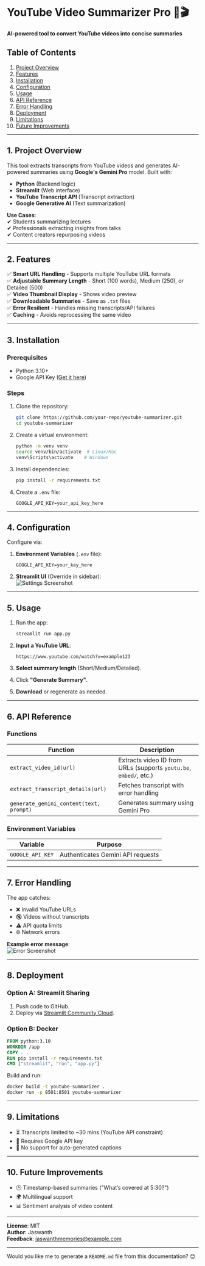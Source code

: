 # **YouTube Video Summarizer Pro** 📝🎬  
**AI-powered tool to convert YouTube videos into concise summaries**  

## **Table of Contents**  
1. [Project Overview](#project-overview)  
2. [Features](#features)  
3. [Installation](#installation)  
4. [Configuration](#configuration)  
5. [Usage](#usage)  
6. [API Reference](#api-reference)  
7. [Error Handling](#error-handling)  
8. [Deployment](#deployment)  
9. [Limitations](#limitations)  
10. [Future Improvements](#future-improvements)  

---

## **1. Project Overview**  
This tool extracts transcripts from YouTube videos and generates AI-powered summaries using **Google's Gemini Pro** model. Built with:  
- **Python** (Backend logic)  
- **Streamlit** (Web interface)  
- **YouTube Transcript API** (Transcript extraction)  
- **Google Generative AI** (Text summarization)  

**Use Cases**:  
✔ Students summarizing lectures  
✔ Professionals extracting insights from talks  
✔ Content creators repurposing videos  

---

## **2. Features**  
✅ **Smart URL Handling** - Supports multiple YouTube URL formats  
✅ **Adjustable Summary Length** - Short (100 words), Medium (250), or Detailed (500)  
✅ **Video Thumbnail Display** - Shows video preview  
✅ **Downloadable Summaries** - Save as `.txt` files  
✅ **Error Resilient** - Handles missing transcripts/API failures  
✅ **Caching** - Avoids reprocessing the same video  

---

## **3. Installation**  

### **Prerequisites**  
- Python 3.10+  
- Google API Key ([Get it here](https://ai.google.dev/))  

### **Steps**  
1. Clone the repository:  
   ```bash
   git clone https://github.com/your-repo/youtube-summarizer.git
   cd youtube-summarizer
   ```

2. Create a virtual environment:  
   ```bash
   python -m venv venv
   source venv/bin/activate  # Linux/Mac
   venv\Scripts\activate    # Windows
   ```

3. Install dependencies:  
   ```bash
   pip install -r requirements.txt
   ```

4. Create a `.env` file:  
   ```env
   GOOGLE_API_KEY=your_api_key_here
   ```

---

## **4. Configuration**  
Configure via:  
1. **Environment Variables** (`.env` file):  
   ```env
   GOOGLE_API_KEY=your_key_here
   ```

2. **Streamlit UI** (Override in sidebar):  
   ![Settings Screenshot](https://i.imgur.com/settings_ui.png)  

---

## **5. Usage**  
1. Run the app:  
   ```bash
   streamlit run app.py
   ```

2. **Input a YouTube URL**:  
   ```
   https://www.youtube.com/watch?v=example123
   ```

3. **Select summary length** (Short/Medium/Detailed).  

4. Click **"Generate Summary"**.  

5. **Download** or regenerate as needed.  

---

## **6. API Reference**  

### **Functions**  
| Function | Description |
|----------|-------------|
| `extract_video_id(url)` | Extracts video ID from URLs (supports `youtu.be`, `embed/`, etc.) |
| `extract_transcript_details(url)` | Fetches transcript with error handling |
| `generate_gemini_content(text, prompt)` | Generates summary using Gemini Pro |

### **Environment Variables**  
| Variable | Purpose |
|----------|---------|
| `GOOGLE_API_KEY` | Authenticates Gemini API requests |

---

## **7. Error Handling**  
The app catches:  
- ❌ Invalid YouTube URLs  
- 🔇 Videos without transcripts  
- ⚠️ API quota limits  
- 🌐 Network errors  

**Example error message**:  
![Error Screenshot](https://i.imgur.com/error_ui.png)  

---

## **8. Deployment**  
### **Option A: Streamlit Sharing**  
1. Push code to GitHub.  
2. Deploy via [Streamlit Community Cloud](https://share.streamlit.io/).  

### **Option B: Docker**  
```dockerfile
FROM python:3.10
WORKDIR /app
COPY . .
RUN pip install -r requirements.txt
CMD ["streamlit", "run", "app.py"]
```
Build and run:  
```bash
docker build -t youtube-summarizer .
docker run -p 8501:8501 youtube-summarizer
```

---

## **9. Limitations**  
- ⏳ Transcripts limited to ~30 mins (YouTube API constraint)  
- 🔐 Requires Google API key  
- 📜 No support for auto-generated captions  

---

## **10. Future Improvements**  
- 🕒 Timestamp-based summaries ("What’s covered at 5:30?")  
- 🌍 Multilingual support  
- 📊 Sentiment analysis of video content  

---

**License**: MIT  
**Author**: Jaswanth  
**Feedback**: jaswanthmemories@example.com  

--- 

Would you like me to generate a `README.md` file from this documentation? 😊
